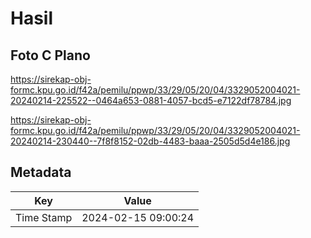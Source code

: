 # Hasil

## Foto C Plano

https://sirekap-obj-formc.kpu.go.id/f42a/pemilu/ppwp/33/29/05/20/04/3329052004021-20240214-225522--0464a653-0881-4057-bcd5-e7122df78784.jpg

https://sirekap-obj-formc.kpu.go.id/f42a/pemilu/ppwp/33/29/05/20/04/3329052004021-20240214-230440--7f8f8152-02db-4483-baaa-2505d5d4e186.jpg


## Metadata

| Key        | Value               |
| ---------- | ------------------- |
| Time Stamp | 2024-02-15 09:00:24 |



